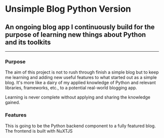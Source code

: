 # Unsimple Blog Python Version
## An ongoing blog app I continuously build for the purpose of learning new things about Python and its toolkits
---

### Purpose 
The aim of this project is not to rush through finish a simple blog but to keep me learning and adding new useful features to what started out as a simple blog. 
It's more like a dairy of my applied knowledge of Python and relevant libraries, frameworks, etc., to a potential real-world blogging app.

Learning is never complete without applying and sharing the knowledge gained.

### Features
This is going to be the Python backend component to a fully featured blog. The frontend is built with NuXTJS

### 
